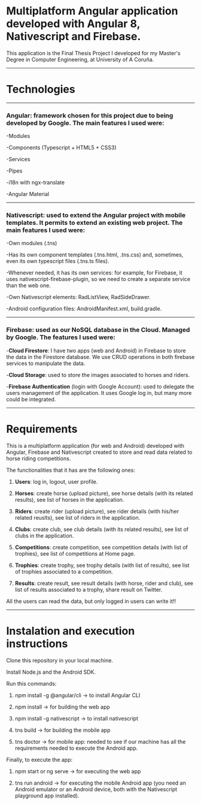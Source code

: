 # Multiplatform Angular application developed with Angular 8, Nativescript and Firebase.

This application is the Final Thesis Project I developed for my Master's Degree in Computer Engineering, at University of A Coruña.

---

# Technologies

---
### Angular: framework chosen for this project due to being developed by Google. The main features I used were:

-Modules
	
-Components (Typescript + HTML5 + CSS3)
	
-Services
	
-Pipes
	
-i18n with ngx-translate
	
-Angular Material
	

---
### Nativescript: used to extend the Angular project with mobile templates. It permits to extend an existing web project. The main features I used were:

-Own modules (.tns)
	
-Has its own component templates (.tns.html, .tns.css) and, sometimes, even its own typescript files (.tns.ts files).
	
-Whenever needed, it has its own services: for example, for Firebase, it uses nativescript-firebase-plugin, so we need to create a separate service than the web one.
	
-Own Nativescript elements: RadListView, RadSideDrawer.
	
-Android configuration files: AndroidManifest.xml, build.gradle.

---
	
### Firebase: used as our NoSQL database in the Cloud. Managed by Google. The features I used were:
	
-**Cloud Firestore**: I have two apps (web and Android) in Firebase to store the data in the Firestore database. We use CRUD operations in both firebase services to manipulate the data. 

-**Cloud Storage**: used to store the images associated to horses and riders.
	
-**Firebase Authentication** (login with Google Account): used to delegate the users management of the application. It uses Google log in, but many more could be integrated.

---

# Requirements
This is a multiplatform application (for web and Android) developed with Angular, Firebase and Nativescript created to store and read data related to horse riding competitions. 

The functionalities that it has are the following ones:

1. **Users**: log in, logout, user profile.

2. **Horses**: create horse (upload picture), see horse details (with its related results), see list of horses in the application.

3. **Riders**: create rider (upload picture), see rider details (with his/her related reuslts), see list of riders in the application.

4. **Clubs**: create club, see club details (with its related results), see list of clubs in the application.

5. **Competitions**: create competition, see competition details (with list of trophies), see list of competitions at Home page.

6. **Trophies**: create trophy, see trophy details (with list of results), see list of trophies associated to a competition.

7. **Results**: create result, see result details (with horse, rider and club), see list of results associated to a trophy, share result on Twitter.


All the users can read the data, but only logged in users can write it!!

---

# Instalation and execution instructions

Clone this repository in your local machine.

Install Node.js and the Android SDK.

Run this commands:

1. npm install -g @angular/cli -> to install Angular CLI

2. npm install -> for building the web app

3. npm install -g nativescript -> to install nativescript

4. tns build -> for building the mobile app

5. tns doctor -> for mobile app: needed to see if our machine has all the requirements needed to execute the Android app.


Finally, to execute the app:

1. npm start or ng serve -> for executing the web app

2. tns run android -> for executing the mobile Android app (you need an Android emulator or an Android device, both with the Nativescript playground app installed).